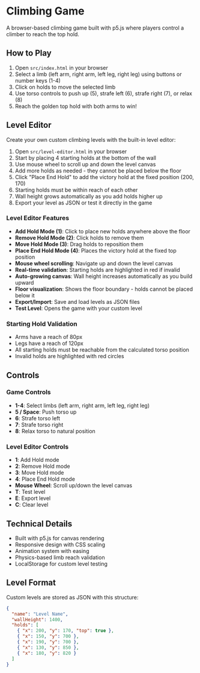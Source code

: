 # Climbing Game

A browser-based climbing game built with p5.js where players control a climber to reach the top hold.

## How to Play

1. Open `src/index.html` in your browser
2. Select a limb (left arm, right arm, left leg, right leg) using buttons or number keys (1-4)
3. Click on holds to move the selected limb
4. Use torso controls to push up (5), strafe left (6), strafe right (7), or relax (8)
5. Reach the golden top hold with both arms to win!

## Level Editor

Create your own custom climbing levels with the built-in level editor:

1. Open `src/level-editor.html` in your browser
2. Start by placing 4 starting holds at the bottom of the wall
3. Use mouse wheel to scroll up and down the level canvas
4. Add more holds as needed - they cannot be placed below the floor
5. Click "Place End Hold" to add the victory hold at the fixed position (200, 170)
6. Starting holds must be within reach of each other
7. Wall height grows automatically as you add holds higher up
8. Export your level as JSON or test it directly in the game

### Level Editor Features

- **Add Hold Mode (1)**: Click to place new holds anywhere above the floor
- **Remove Hold Mode (2)**: Click holds to remove them
- **Move Hold Mode (3)**: Drag holds to reposition them
- **Place End Hold Mode (4)**: Places the victory hold at the fixed top position
- **Mouse wheel scrolling**: Navigate up and down the level canvas
- **Real-time validation**: Starting holds are highlighted in red if invalid
- **Auto-growing canvas**: Wall height increases automatically as you build upward
- **Floor visualization**: Shows the floor boundary - holds cannot be placed below it
- **Export/Import**: Save and load levels as JSON files
- **Test Level**: Opens the game with your custom level

### Starting Hold Validation

- Arms have a reach of 80px
- Legs have a reach of 120px
- All starting holds must be reachable from the calculated torso position
- Invalid holds are highlighted with red circles

## Controls

### Game Controls

- **1-4**: Select limbs (left arm, right arm, left leg, right leg)
- **5 / Space**: Push torso up
- **6**: Strafe torso left
- **7**: Strafe torso right
- **8**: Relax torso to natural position

### Level Editor Controls

- **1**: Add Hold mode
- **2**: Remove Hold mode
- **3**: Move Hold mode
- **4**: Place End Hold mode
- **Mouse Wheel**: Scroll up/down the level canvas
- **T**: Test level
- **E**: Export level
- **C**: Clear level

## Technical Details

- Built with p5.js for canvas rendering
- Responsive design with CSS scaling
- Animation system with easing
- Physics-based limb reach validation
- LocalStorage for custom level testing

## Level Format

Custom levels are stored as JSON with this structure:

```json
{
  "name": "Level Name",
  "wallHeight": 1400,
  "holds": [
    { "x": 200, "y": 170, "top": true },
    { "x": 150, "y": 700 },
    { "x": 190, "y": 700 },
    { "x": 130, "y": 850 },
    { "x": 180, "y": 820 }
  ]
}
```
